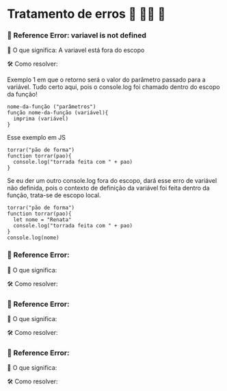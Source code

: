 
# Tratamento de erros  🫣 🏴‍☠️ 🫤  


###  🩻 Reference Error: variavel is not defined

🔎 O que significa: A variavel está fora do escopo

🛠 Como resolver: 

Exemplo 1 em que o retorno será o valor do parâmetro passado para a variável. Tudo certo aqui, pois o console.log foi chamado dentro do escopo da função!

    nome-da-função ("parâmetros")
    função nome-da-função (variável){
      imprima (variável)
    }

Esse exemplo em JS

    torrar("pão de forma")
    function torrar(pao){
      console.log("torrada feita com " + pao)
    }

Se eu der um outro console.log fora do escopo, dará esse erro de variável não definida, pois o contexto de definição da variável foi feita dentro da função, trata-se de escopo local.

    torrar("pão de forma")
    function torrar(pao){
      let nome = "Renata"
      console.log("torrada feita com " + pao)
    }
    console.log(nome)



###  🩻 Reference Error: 

🔎 O que significa: 

🛠 Como resolver: 



###  🩻 Reference Error: 

🔎 O que significa: 

🛠 Como resolver: 


###  🩻 Reference Error: 

🔎 O que significa: 

🛠 Como resolver: 
